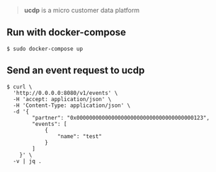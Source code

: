 > **ucdp** is a micro customer data platform

## Run with docker-compose

```console
$ sudo docker-compose up
```

## Send an event request to ucdp

```console
$ curl \
  'http://0.0.0.0:8080/v1/events' \
  -H 'accept: application/json' \
  -H 'Content-Type: application/json' \
  -d '{
        "partner": "0x0000000000000000000000000000000000000123",
        "events": [
            {
                "name": "test"
            }
        ]
    }' \
  -v | jq .
```
